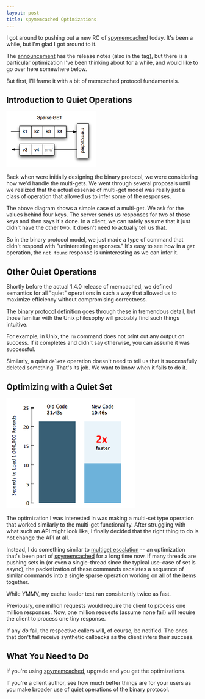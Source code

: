 ```yaml
---
layout: post
title: spymemcached Optimizations
---
```


I got around to pushing out a new RC of [spymemcached][spymemcached]
today.  It's been a while, but I'm glad I got around to it.

The [announcement][announcement] has the release notes (also in the
tag), but there is a particular optimization I've been thinking about
for a while, and would like to go over here somewhere below.

But first, I'll frame it with a bit of memcached protocol fundamentals.

## Introduction to Quiet Operations

<div>
  <img class="floatleft" alt="Ask, don't tell." src="/images/memcached-sparse-get.png"/>
</div>

Back when were initially designing the binary protocol, we were
considering how we'd handle the multi-gets.  We went through several
proposals until we realized that the actual essense of multi-get model
was really just a class of operation that allowed us to infer some of
the responses.

The above diagram shows a simple case of a multi-get.  We ask for the
values behind four keys.  The server sends us responses for two of
those keys and then says it's done.  In a client, we can safely assume
that it just didn't have the other two.  It doesn't need to actually
tell us that.

So in the binary protocol model, we just made a type of command that
didn't respond with "uninteresting responses."  It's easy to see how
in a `get` operation, the `not found` response is uninteresting as we
can infer it.

## Other Quiet Operations

Shortly before the actual 1.4.0 release of memcached, we defined
semantics for all "quiet" operations in such a way that allowed us to
maximize efficiency without compromising correctness.

The [binary protocol definition][protocol] goes through these in
tremendous detail, but those familiar with the Unix philosophy will
probably find such things intuitive.

For example, in Unix, the `rm` command does not print out any output
on success.  If it completes and didn't say otherwise, you can assume
it was successful.

Similarly, a quiet `delete` operation doesn't need to tell us that it
successfully deleted something.  That's its job.  We want to know when
it fails to do it.

## Optimizing with a Quiet Set

<div>
  <img class="floatright" alt="Look. Faster!" src="/images/multiset-perf.png"/>
</div>

The optimization I was interested in was making a multi-set type
operation that worked similarly to the multi-get functionality.  After
struggling with what such an API might look like, I finally decided
that the right thing to do is not change the API at all.

Instead, I do something similar to [multiget escalation][escalation]
-- an optimization that's been part of [spymemcached][spymemcached] for
a long time now.  If many threads are pushing sets in (or even a
single-thread since the typical use-case of set is async), the
packetization of these commands escalates a sequence of similar
commands into a single sparse operation working on all of the items
together.

While YMMV, my cache loader test ran consistently twice as fast.

Previously, one million requests would require the client to process
one million responses.  Now, one million requests (assume none fail)
will require the client to process one tiny response.

If any *do* fail, the respective callers will, of course, be notified.
The ones that don't fail receive synthetic callbacks as the client
infers their success.

## What You Need to Do

If you're using [spymemcached][spymemcached], upgrade and you get the
optimizations.

If you're a client author, see how much better things are for your
users as you make broader use of quiet operations of the binary
protocol.

[announcement]: http://groups.google.com/group/spymemcached/browse_thread/thread/9d93e5658e813c29
[protocol]: http://code.google.com/p/memcached/wiki/MemcacheBinaryProtocol
[escalation]: http://code.google.com/p/spymemcached/wiki/Optimizations
[spymemcached]: http://code.google.com/p/spymemcached/
